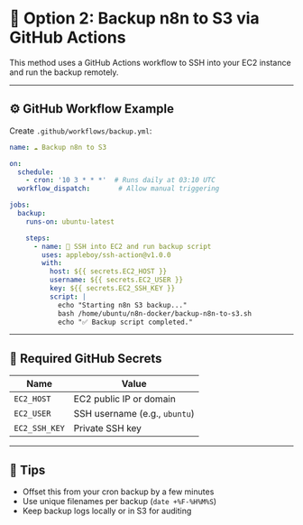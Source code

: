 # 🧪 Option 2: Backup n8n to S3 via GitHub Actions

This method uses a GitHub Actions workflow to SSH into your EC2 instance and run the backup remotely.

---

## ⚙️ GitHub Workflow Example

Create `.github/workflows/backup.yml`:

```yaml
name: ☁️ Backup n8n to S3

on:
  schedule:
    - cron: '10 3 * * *'  # Runs daily at 03:10 UTC
  workflow_dispatch:       # Allow manual triggering

jobs:
  backup:
    runs-on: ubuntu-latest

    steps:
      - name: 🧪 SSH into EC2 and run backup script
        uses: appleboy/ssh-action@v1.0.0
        with:
          host: ${{ secrets.EC2_HOST }}
          username: ${{ secrets.EC2_USER }}
          key: ${{ secrets.EC2_SSH_KEY }}
          script: |
            echo "Starting n8n S3 backup..."
            bash /home/ubuntu/n8n-docker/backup-n8n-to-s3.sh
            echo "✅ Backup script completed."

```

---

## 🔐 Required GitHub Secrets

| Name         | Value                        |
|--------------|------------------------------|
| `EC2_HOST`   | EC2 public IP or domain      |
| `EC2_USER`   | SSH username (e.g., `ubuntu`)|
| `EC2_SSH_KEY`| Private SSH key              |

---

## 🧠 Tips

- Offset this from your cron backup by a few minutes
- Use unique filenames per backup (`date +%F-%H%M%S`)
- Keep backup logs locally or in S3 for auditing
